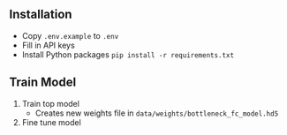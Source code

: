 
## Installation

* Copy `.env.example` to `.env`
* Fill in API keys
* Install Python packages `pip install -r requirements.txt`

## Train Model

1. Train top model
    * Creates new weights file in `data/weights/bottleneck_fc_model.hd5`
2. Fine tune model
